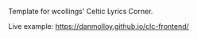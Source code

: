 Template for wcollings' Celtic Lyrics Corner.

Live example: https://danmolloy.github.io/clc-frontend/
